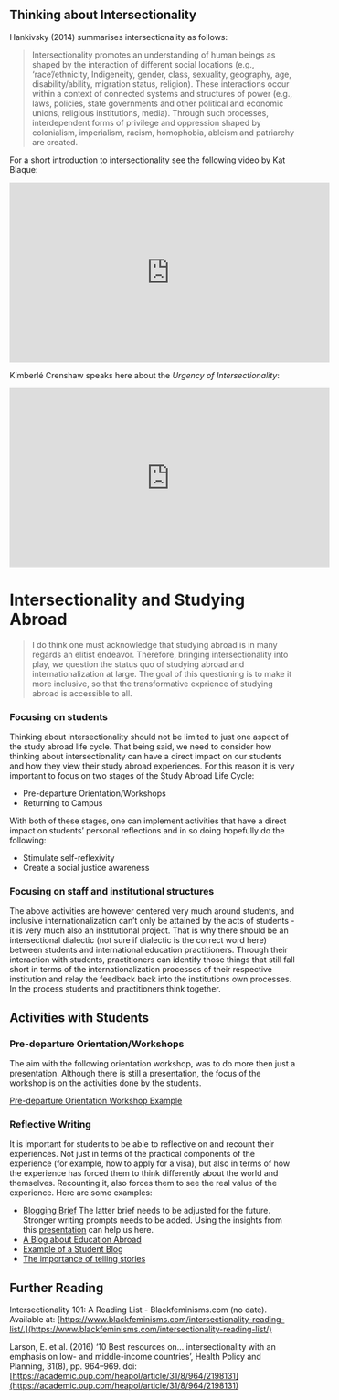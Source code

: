 ## Thinking about Intersectionality

Hankivsky (2014) summarises intersectionality as follows:
> Intersectionality promotes an understanding of human beings as shaped by the interaction of different social locations (e.g., ‘race’/ethnicity, Indigeneity, gender, class, sexuality, geography, age, disability/ability, migration 
status, religion). These interactions occur within a context of connected systems and structures of power (e.g., laws, policies, state governments and other political and economic unions, religious institutions, media). Through such processes, interdependent forms of privilege and oppression shaped by colonialism, imperialism, racism, homophobia, ableism and 
patriarchy are created.


For a short introduction to intersectionality see the following video by Kat Blaque:  

<iframe width="560" height="315" src="https://www.youtube.com/embed/lEeP_3vmdBY" frameborder="0" allow="accelerometer; autoplay; encrypted-media; gyroscope; picture-in-picture" allowfullscreen></iframe>

Kimberlé Crenshaw speaks here about the *Urgency of Intersectionality*:

<iframe width="560" height="315" src="https://www.youtube.com/embed/akOe5-UsQ2o" frameborder="0" allow="accelerometer; autoplay; encrypted-media; gyroscope; picture-in-picture" allowfullscreen></iframe>

# Intersectionality and Studying Abroad

> I do think one must acknowledge that studying abroad is in many regards an elitist endeavor. Therefore, bringing intersectionality into play, we question the status quo of studying abroad and internationalization at large. The goal of this questioning is to make it more inclusive, so that the transformative exprience of studying abroad is accessible to all.   

### Focusing on students

Thinking about intersectionality should not be limited to just one aspect of the study abroad life cycle. That being said, we need to consider how thinking about intersectionality can have a direct impact on our students and how they view their study abroad experiences. 
For this reason it is very important to focus on two stages of the Study Abroad Life Cycle: 
* Pre-departure Orientation/Workshops
* Returning to Campus

With both of these stages, one can implement activities that have a direct impact on students’ personal reflections and in so doing hopefully do the following:  

* Stimulate self-reflexivity 
* Create a social justice awareness

### Focusing on staff and institutional structures

The above activities are however centered very much around students, and inclusive internationalization can’t only be attained by the acts of students - it is very much also an institutional project. That is why there should be an intersectional dialectic (not sure if dialectic is the correct word here) between students and international education practitioners. Through their interaction with students, practitioners can identify those things that still fall short in terms of the internationalization processes of their respective institution and relay the feedback back into the institutions own processes. In the process students and practitioners think together. 

## Activities with Students

### Pre-departure Orientation/Workshops
The aim with the following orientation workshop, was to do more then just a presentation. Although there is still a presentation, the focus of the workshop is on the activities done by the students.

[Pre-departure Orientation Workshop Example](https://paper.dropbox.com/doc/Study-Abroad-Orientation-Workshop--AcViTJU2INOreFgly6Bu6grbAg-0SXvYXz9CX8cVGgdhL5MC)

### Reflective Writing
It is important for students to be able to reflective on and recount their experiences. Not just in terms of the practical components of the experience (for example, how to apply for a visa), but also in terms of how the experience has forced them to think differently about the world and themselves. Recounting it, also forces them to see the real value of the experience. Here are some examples:

* [Blogging Brief](https://stellenbosch.everlytic.net/public/messages/view-online/p2DBlW3bGiSqRZn9/N0PlbQr8k3UghVD0) 
The latter brief needs to be adjusted for the future. Stronger writing prompts needs to be added. Using the insights from this [presentation](https://www.nafsa.org/uploadedFiles/NAFSA_Dojo/Connect_and_Network/Regions/Region_XII/Districts/Northern/Copy%20of%20Counter-Storytelling%20Presentation.pdf) can help us here.
* [A Blog about Education Abroad](http://blogs.sun.ac.za/summerschoolsblog/) 
* [Example of a Student Blog](https://bothaabroad.blogspot.com/) 
* [The importance of telling stories](https://plainsarahjane.com/2018/12/09/telling-stories-to-travel/)

## Further Reading

Intersectionality 101: A Reading List - Blackfeminisms.com (no date). Available at: [https://www.blackfeminisms.com/intersectionality-reading-list/.](https://www.blackfeminisms.com/intersectionality-reading-list/)

Larson, E. et al. (2016) ‘10 Best resources on… intersectionality with an emphasis on low- and middle-income countries’, Health Policy and Planning, 31(8), pp. 964–969. doi: [https://academic.oup.com/heapol/article/31/8/964/2198131](https://academic.oup.com/heapol/article/31/8/964/2198131)
